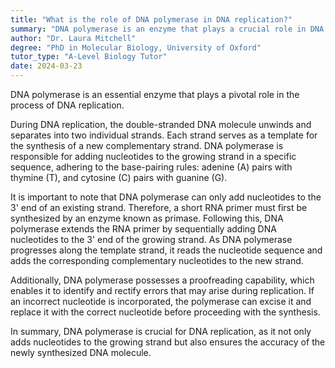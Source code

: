 ```yaml
---
title: "What is the role of DNA polymerase in DNA replication?"
summary: "DNA polymerase is an enzyme that plays a crucial role in DNA replication."
author: "Dr. Laura Mitchell"
degree: "PhD in Molecular Biology, University of Oxford"
tutor_type: "A-Level Biology Tutor"
date: 2024-03-23
---
```


DNA polymerase is an essential enzyme that plays a pivotal role in the process of DNA replication.

During DNA replication, the double-stranded DNA molecule unwinds and separates into two individual strands. Each strand serves as a template for the synthesis of a new complementary strand. DNA polymerase is responsible for adding nucleotides to the growing strand in a specific sequence, adhering to the base-pairing rules: adenine (A) pairs with thymine (T), and cytosine (C) pairs with guanine (G).

It is important to note that DNA polymerase can only add nucleotides to the 3' end of an existing strand. Therefore, a short RNA primer must first be synthesized by an enzyme known as primase. Following this, DNA polymerase extends the RNA primer by sequentially adding DNA nucleotides to the 3' end of the growing strand. As DNA polymerase progresses along the template strand, it reads the nucleotide sequence and adds the corresponding complementary nucleotides to the new strand.

Additionally, DNA polymerase possesses a proofreading capability, which enables it to identify and rectify errors that may arise during replication. If an incorrect nucleotide is incorporated, the polymerase can excise it and replace it with the correct nucleotide before proceeding with the synthesis.

In summary, DNA polymerase is crucial for DNA replication, as it not only adds nucleotides to the growing strand but also ensures the accuracy of the newly synthesized DNA molecule.
    